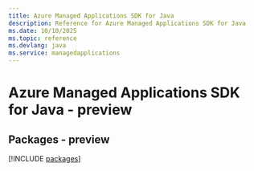 ```yaml
---
title: Azure Managed Applications SDK for Java
description: Reference for Azure Managed Applications SDK for Java
ms.date: 10/10/2025
ms.topic: reference
ms.devlang: java
ms.service: managedapplications
---
```

# Azure Managed Applications SDK for Java - preview
## Packages - preview
[!INCLUDE [packages](managed-applications-index.md)]